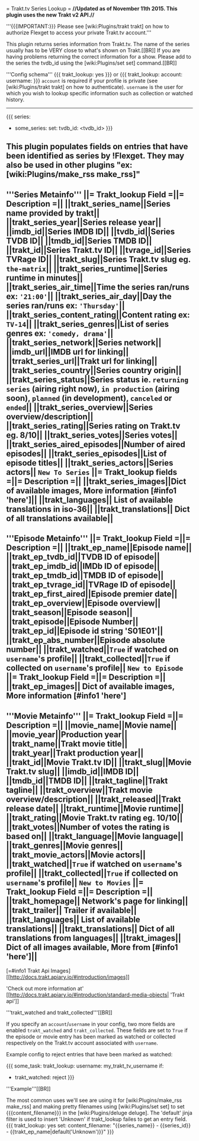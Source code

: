 = Trakt.tv Series Lookup =
**//Updated as of November 11th 2015. This plugin uses the new Trakt v2 API.//**

'''{{{IMPORTANT:}}} Please see [wiki:Plugins/trakt trakt] on how to authorize Flexget to access your private Trakt.tv account.'''

This plugin returns series information from Trakt.tv. The name of the series usually has to be VERY close to what's shown on Trakt.[[BR]]
If you are having problems returning the correct information for a show. Please add to the series the tvdb_id using the [wiki:Plugins/set set] command.[[BR]]

'''Config schema'''
{{{
trakt_lookup: yes
}}}
or
{{{
trakt_lookup:
   account: <flexget account name>
   username: <trakt username>
}}}
`account` is required if your profile is private (see [wiki:Plugins/trakt trakt] on how to authenticate). `username` is the user for which you wish to lookup specific information such as collection or watched history.

----

{{{
series:
  - some_series:
      set:
        tvdb_id: <tvdb_id>
}}}

This plugin populates fields on entries that have been identified as series by !Flexget. They may also be used in other plugins "ex:[wiki:Plugins/make_rss make_rss]"
----
'''Series Metainfo'''
||= Trakt_lookup Field =||= Description =||
||trakt_series_name||Series name provided by trakt||
||trakt_series_year||Series release year||
||imdb_id||Series IMDB ID||
||tvdb_id||Series TVDB ID||
||tmdb_id||Series TMDB ID||
||trakt_id||Series Trakt.tv ID||
||tvrage_id||Series TVRage ID||
||trakt_slug||Series Trakt.tv slug eg. `the-matrix`||
||trakt_series_runtime||Series runtime in minutes||
||trakt_series_air_time||Time the series ran/runs ex: `'21:00'`||
||trakt_series_air_day||Day the series ran/runs ex: `'Thursday'`||
||trakt_series_content_rating||Content rating ex: `TV-14`||
||trakt_series_genres||List of series genres ex: `'comedy, drama'`||
||trakt_series_network||Series network||
||imdb_url||IMDB url for linking||
||trrakt_series_url||Trakt url for linking||
||trakt_series_country||Series country origin||
||trakt_series_status||Series status ie. `returning series` (airing right now), `in production` (airing soon), `planned` (in development), `canceled` or `ended`||
||trakt_series_overview||Series overview/description||
||trakt_series_rating||Series rating on Trakt.tv eg. 8/10||
||trakt_series_votes||Series votes||
||trakt_series_aired_episodes||Number of aired episodes||
||trakt_series_episodes||List of episode titles||
||trakt_series_actors||Series actors||
`New To Series`
||= Trakt_lookup fields =||= Description =||
||trakt_series_images||Dict of available images, More information [#info1 'here']||
||trakt_languages|| List of available translations in iso-36||
||trakt_translations|| Dict of all translations available||
----
'''Episode Metainfo'''
||= Trakt_lookup Field =||= Description =||
||trakt_ep_name||Episode name||
||trakt_ep_tvdb_id||TVDB ID of episode||
||trakt_ep_imdb_id||IMDb ID of episode||
||trakt_ep_tmdb_id||TMDB ID of episode||
||trakt_ep_tvrage_id||TVRage ID of episode||
||trakt_ep_first_aired||Episode premier date||
||trakt_ep_overview||Episode overview||
||trakt_season||Episode season||
||trakt_episode||Episode Number||
||trakt_ep_id||Episode id string 'S01E01'||
||trakt_ep_abs_number||Episode absolute number||
||trakt_watched||`True` if watched on `username`'s profile||
||trakt_collected||`True` if collected on `username`'s profile||
`New to Episode`
||= Trakt_lookup Field =||= Description =||
||trakt_ep_images|| Dict of available images, More information [#info1 'here']
----
'''Movie Metainfo'''
||= Trakt_lookup Field =||= Description =||
||movie_name||Movie name||
||movie_year||Production year||
||trakt_name||Trakt movie title||
||trakt_year||Trakt production year||
||trakt_id||Movie Trakt.tv ID||
||trakt_slug||Movie Trakt.tv slug||
||imdb_id||IMDB ID||
||tmdb_id||TMDB ID||
||trakt_tagline||Trakt tagline||
||trakt_overview||Trakt movie overview/description||
||trakt_released||Trakt release date||
||trakt_runtime||Movie runtime||
||trakt_rating||Movie Trakt.tv rating eg. 10/10||
||trakt_votes||Number of votes the rating is based on||
||trakt_language||Movie language||
||trakt_genres||Movie genres||
||trakt_movie_actors||Movie actors||
||trakt_watched||`True` if watched on `username`'s profile||
||trakt_collected||`True` if collected on `username`'s profile||
`New to Movies`
||= Trakt_lookup Field =||= Description =||
||trakt_homepage|| Network's page for linking||
||trakt_trailer|| Trailer if available||
||trakt_languages|| List of available translations||
||trakt_translations|| Dict of all translations from languages||
||trakt_images|| Dict of all images available, More from [#info1 'here']||
----
[=#info1 Trakt Api Images][[http://docs.trakt.apiary.io/#introduction/images]]

'Check out more information at' [[http://docs.trakt.apiary.io/#introduction/standard-media-objects| 'Trakt api']]

'''trakt_watched and trakt_collected'''[[BR]]

If you specify an `account`/`username` in your config, two more fields are enabled `trakt_watched` and `trakt_collected`. These fields are set to `True` if the episode or movie entry has been marked as watched or collected respectively on the Trakt.tv account associated with `username`.

Example config to reject entries that have been marked as watched:

{{{
some_task:
  trakt_lookup:
    username: my_trakt_tv_username
  if:
   - trakt_watched: reject
}}}

'''Example'''[[BR]]

The most common uses we'll see are using it for [wiki:Plugins/make_rss make_rss] and making pretty filenames using [wiki:Plugins/set set] to set {{{content_filename}}} in the [wiki:Plugins/deluge deluge]. The 'default' jinja filter is used to insert 'Unknown' if trakt_lookup failes to get an entry field.
{{{
trakt_lookup: yes
set:
  content_filename: "{{series_name}} - {{series_id}} - {{trakt_ep_name|default('Unknown')}}"
}}}